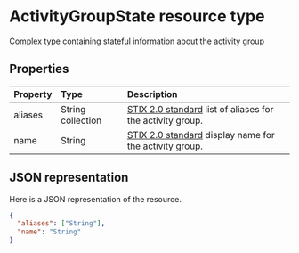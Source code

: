 # ActivityGroupState resource type

Complex type containing stateful information about the activity group

## Properties

| Property   | Type |Description|
|:---------------|:--------|:----------|
|aliases|String collection|[STIX 2.0 standard](https://oasis-open.github.io/cti-documentation/stix/intro) list of aliases for the activity group.|
|name|String|[STIX 2.0 standard](https://oasis-open.github.io/cti-documentation/stix/intro) display name for the activity group.|

## JSON representation

Here is a JSON representation of the resource.

<!-- {
  "blockType": "resource",
  "optionalProperties": [

  ],
  "@odata.type": "microsoft.graph.ActivityGroupState"
}-->

```json
{
  "aliases": ["String"],
  "name": "String"
}

```

<!-- uuid: 8fcb5dbc-d5aa-4681-8e31-b001d5168d79
2015-10-25 14:57:30 UTC -->
<!-- {
  "type": "#page.annotation",
  "description": "ActivityGroupState resource",
  "keywords": "",
  "section": "documentation",
  "tocPath": ""
}-->